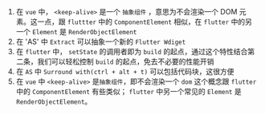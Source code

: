1. 在 `vue` 中， `<keep-alive>` 是一个 `抽象组件` ，意思为不会渲染一个 DOM 元素。这一点，跟 `fluttter` 中的 `ComponentElement` 相似，在 `flutter` 中的另一个 `Element` 是 `RenderObjectElement`
2. 在 'AS' 中 `Extract` 可以抽象一个新的 `Flutter Wdiget`
3. 在 `flutter` 中， `setState` 的调用者即为 `build` 的起点，通过这个特性结合第二条，我们可以轻松控制 `build` 的起点，免去不必要的性能开销
4. 在 `AS` 中 `Surround with(ctrl + alt + t)` 可以包括代码块，这很方便
5. 在 `vue` 中 `<keep-alive>` 是`抽象组件`，即不会渲染一个 `dom` 这个概念跟 `flutter` 中的 `ComponentElement` 有些类似； `flutter` 中另一个常见的 `Element` 是 `RenderObjectElement`。
